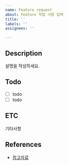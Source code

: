 ```yaml
---
name: Feature request
about: Feature 작업 사항 입력
title: ''
labels: ''
assignees: ''

---
```


## Description
설명을 작성하세요.

## Todo
- [ ] todo
- [ ] todo

## ETC
기타사항

## References
- [참고자료](링크)
